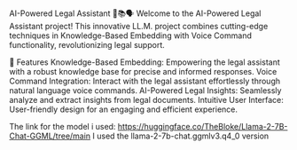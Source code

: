 AI-Powered Legal Assistant 🤖📚🗣️
Welcome to the AI-Powered Legal Assistant project! This innovative LL.M. project combines cutting-edge techniques in Knowledge-Based Embedding with Voice Command functionality, revolutionizing legal support.

🌟 Features
Knowledge-Based Embedding: Empowering the legal assistant with a robust knowledge base for precise and informed responses.
Voice Command Integration: Interact with the legal assistant effortlessly through natural language voice commands.
AI-Powered Legal Insights: Seamlessly analyze and extract insights from legal documents.
Intuitive User Interface: User-friendly design for an engaging and efficient experience.

The link for the model i used:
https://huggingface.co/TheBloke/Llama-2-7B-Chat-GGML/tree/main
I used the llama-2-7b-chat.ggmlv3.q4_0 version
